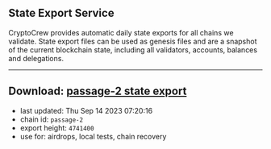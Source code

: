 ## State Export Service
CryptoCrew provides automatic daily state exports for all chains we validate. State export files can be used as genesis files and are a snapshot of the current blockchain state, including all validators, accounts, balances and delegations.

---
**Download: [passage-2 state export](https://dl.ccvalidators.com/SERVICE/passage/passage-2_export_4741400.json)**
---

- last updated: Thu Sep 14 2023 07:20:16
- chain id: `passage-2`
- export height: `4741400`
- use for: airdrops, local tests, chain recovery
